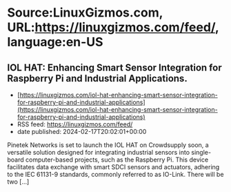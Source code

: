 # Source:LinuxGizmos.com, URL:https://linuxgizmos.com/feed/, language:en-US

## IOL HAT: Enhancing Smart Sensor Integration for Raspberry Pi and Industrial Applications.
 - [https://linuxgizmos.com/iol-hat-enhancing-smart-sensor-integration-for-raspberry-pi-and-industrial-applications](https://linuxgizmos.com/iol-hat-enhancing-smart-sensor-integration-for-raspberry-pi-and-industrial-applications)
 - RSS feed: https://linuxgizmos.com/feed/
 - date published: 2024-02-17T20:02:01+00:00

Pinetek Networks is set to launch the IOL HAT on Crowdsupply soon, a versatile solution designed for integrating industrial sensors into single-board computer-based projects, such as the Raspberry Pi. This device facilitates data exchange with smart SDCI sensors and actuators, adhering to the IEC 61131-9 standards, commonly referred to as IO-Link. There will be two [&#8230;]

